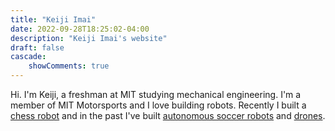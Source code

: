 ```yaml
---
title: "Keiji Imai"
date: 2022-09-28T18:25:02-04:00
description: "Keiji Imai's website"
draft: false
cascade:
    showComments: true
---
```


Hi. I'm Keiji, a freshman at MIT studying mechanical engineering. I'm a member of MIT Motorsports and I love building robots. Recently I built a [chess robot](kogappa.com/projects/mags) and in the past I've built [autonomous soccer robots](kogappa.com/projects/rcj_open) and [drones](kogappa.com/projects/bwsi).